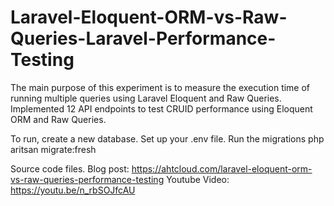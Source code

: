 # Laravel-Eloquent-ORM-vs-Raw-Queries-Laravel-Performance-Testing

The main purpose of this experiment is to measure the execution time of running multiple queries using Laravel Eloquent and Raw Queries.
Implemented 12 API endpoints to test CRUID performance using Eloquent ORM and Raw Queries.

To run, create a new database. Set up your .env file. Run the migrations php aritsan migrate:fresh 

Source code files.
Blog post: https://ahtcloud.com/laravel-eloquent-orm-vs-raw-queries-performance-testing
Youtube Video: https://youtu.be/n_rbSOJfcAU
